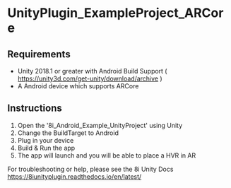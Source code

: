 # UnityPlugin_ExampleProject_ARCore

## Requirements

- Unity 2018.1 or greater with Android Build Support ( https://unity3d.com/get-unity/download/archive )
- A Android device which supports ARCore

## Instructions

1) Open the '8i_Android_Example_UnityProject' using Unity
2) Change the BuildTarget to Android
3) Plug in your device
4) Build & Run the app
5) The app will launch and you will be able to place a HVR in AR

For troubleshooting or help, please see the 8i Unity Docs
https://8iunityplugin.readthedocs.io/en/latest/